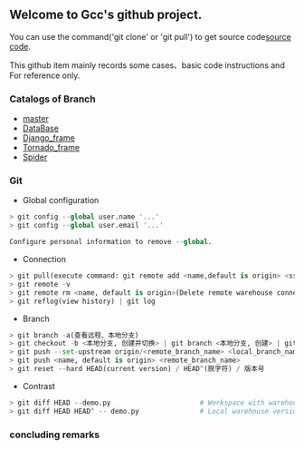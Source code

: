 ## Welcome to Gcc's github project.
You can use the command('git clone' or 'git pull') to get source code[source code](https://github.com/CHINA-gcc/CHINA-gcc.github.io).

This github item mainly records some cases、basic code instructions and For reference only.

### Catalogs of Branch
- [master](https://github.com/CHINA-gcc/CHINA-gcc.github.io/tree/master)
- [DataBase](https://github.com/CHINA-gcc/CHINA-gcc.github.io/tree/Database)
- [Django_frame](https://github.com/CHINA-gcc/CHINA-gcc.github.io/tree/Django_frame)
- [Tornado_frame](https://github.com/CHINA-gcc/CHINA-gcc.github.io/tree/Tornado_frame)
- [Spider](https://github.com/CHINA-gcc/CHINA-gcc.github.io/tree/Spider)
### Git

- Global configuration
```python
> git config --global user.name '...'
> git config --global user.email '...'

Configure personal information to remove --global.
```
- Connection
```python
> git pull(execute command: git remote add <name,default is origin> <ssh_code>)
> git remote -v
> git remote rm <name, default is origin>(Delete remote warehouse connections.)
> git reflog(view history) | git log
```
- Branch
```python
> git branch -a(查看远程、本地分支)
> git checkout -b <本地分支, 创建并切换> | git branch <本地分支, 创建> | git checkout <本地分支, 创建>
> git push --set-upstream origin/<remote_branch_name> <local_branch_name>(设置远程为本地分支的 upstream-branch)
> git push <name, default is origin> <remote_branch_name>
> git reset --hard HEAD(current version) / HEAD^(脱字符) / 版本号
```
- Contrast
```python
> git diff HEAD --demo.py                      # Workspace with warehouse.
> git diff HEAD HEAD^ -- demo.py               # Local warehouse version codes.
```

### concluding remarks
